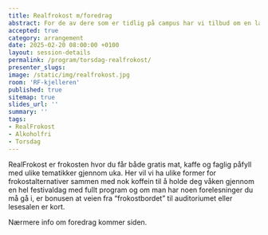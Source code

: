 ```yaml
---
title: Realfrokost m/foredrag
abstract: For de av dere som er tidlig på campus har vi tilbud om en lavterskel frokost. Denne gangen med foredrag fra Frida Westby.
accepted: true
category: arrangement
date: 2025-02-20 08:00:00 +0100
layout: session-details
permalink: /program/torsdag-realfrokost/
presenter_slugs:
image: /static/img/realfrokost.jpg
room: 'RF-kjelleren'
published: true
sitemap: true
slides_url: ''
summary: ''
tags:
- RealFrokost
- Alkoholfri
- Torsdag
---
```


RealFrokost er frokosten hvor du får både gratis mat, kaffe og faglig påfyll med ulike tematikker gjennom uka. Her vil vi ha ulike former for frokostalternativer sammen med nok koffein til å holde deg våken gjennom en hel festivaldag med fullt program og om man har noen forelesninger du må gå i, er bonusen at veien fra “frokostbordet” til auditoriumet eller lesesalen er kort.

Nærmere info om foredrag kommer siden.

